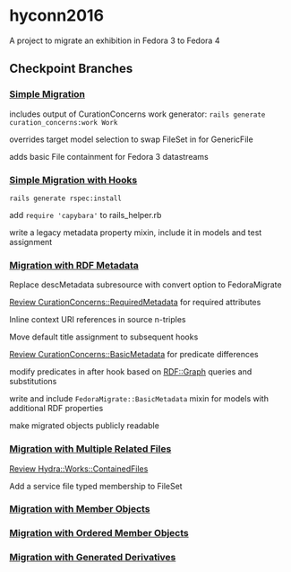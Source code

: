 # hyconn2016

A project to migrate an exhibition in Fedora 3 to Fedora 4
## Checkpoint Branches
### [Simple Migration](../../tree/migrate-simple)
includes output of CurationConcerns work generator: `rails generate curation_concerns:work Work`

overrides target model selection to swap FileSet in for GenericFile

adds basic File containment for Fedora 3 datastreams

### [Simple Migration with Hooks](../../tree/migrate-hooks)
`rails generate rspec:install`

add `require 'capybara'` to rails_helper.rb

write a legacy metadata property mixin, include it in models and test assignment
### [Migration with RDF Metadata](../../tree/migrate-metadata)
Replace descMetadata subresource with convert option to FedoraMigrate

[Review CurationConcerns::RequiredMetadata](https://github.com/projecthydra/curation_concerns/blob/master/app/models/concerns/curation_concerns/required_metadata.rb) for required attributes

Inline context URI references in source n-triples

Move default title assignment to subsequent hooks

[Review CurationConcerns::BasicMetadata](https://github.com/projecthydra/curation_concerns/blob/master/app/models/concerns/curation_concerns/basic_metadata.rb) for predicate differences

modify predicates in after hook based on [RDF::Graph](https://github.com/ruby-rdf/rdf/blob/develop/lib/rdf/model/graph.rb) queries and substitutions

write and include `FedoraMigrate::BasicMetadata` mixin for models with additional RDF properties

make migrated objects publicly readable

### [Migration with Multiple Related Files](../../tree/migrate-ocr-fileset)

[Review Hydra::Works::ContainedFiles](https://github.com/projecthydra/hydra-works/blob/master/lib/hydra/works/models/concerns/file_set/contained_files.rb)

Add a service file typed membership to FileSet

### [Migration with Member Objects](../../tree/migrate-members)
### [Migration with Ordered Member Objects](../../tree/migrate-structure)
### [Migration with Generated Derivatives](../../tree/migrate-derivatives)
